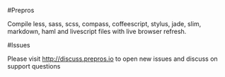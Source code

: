 #Prepros

Compile less, sass, scss, compass, coffeescript, stylus, jade, slim, markdown, haml and livescript files with live browser refresh.

#Issues

Please visit http://discuss.prepros.io to open new issues and discuss on support questions
